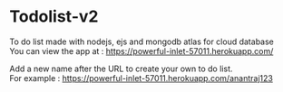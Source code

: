 # Todolist-v2
To do list made with nodejs, ejs and mongodb atlas for cloud database<br>
You can view the app at : https://powerful-inlet-57011.herokuapp.com/  <br>

Add a new name after the URL to create your own to do list.<br>
For example : https://powerful-inlet-57011.herokuapp.com/anantraj123
